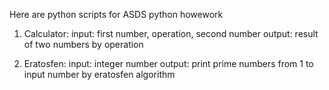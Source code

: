 Here are python scripts for ASDS python howework

1. Calculator:
      input: first number, operation, second number
      output: result of two numbers by operation

2. Eratosfen:
      input: integer number
      output: print prime numbers from 1 to input number by eratosfen algorithm
